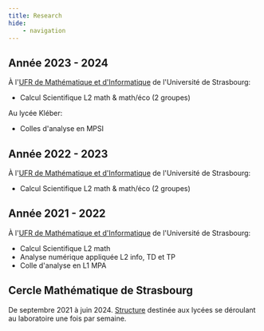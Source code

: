 ```yaml
---
title: Research
hide:
    - navigation
---
```

<!-- LTeX: language=fr-FR -->


## Année 2023 - 2024

À l'[UFR de Mathématique et d'Informatique](https://mathinfo.unistra.fr/) de l'Université de Strasbourg:

- Calcul Scientifique L2 math & math/éco (2 groupes)

Au lycée Kléber:

- Colles d'analyse en MPSI


## Année 2022 - 2023

À l'[UFR de Mathématique et d'Informatique](https://mathinfo.unistra.fr/) de l'Université de Strasbourg:

- Calcul Scientifique L2 math & math/éco (2 groupes)

## Année 2021 - 2022

À l'[UFR de Mathématique et d'Informatique](https://mathinfo.unistra.fr/) de l'Université de Strasbourg:

- Calcul Scientifique L2 math
- Analyse numérique appliquée L2 info, TD et TP
- Colle d'analyse en L1 MPA


## Cercle Mathématique de Strasbourg

De septembre 2021 à juin 2024.
[Structure](https://cerclemath.math.unistra.fr/) destinée aux lycées se déroulant au laboratoire une fois par semaine.